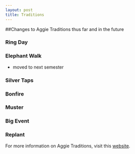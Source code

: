 ```yaml
---
layout: post
title: Traditions
---
```

##Changes to Aggie Traditions thus far and in the future
### Ring Day
### Elephant Walk
* moved to next semester
### Silver Taps
### Bonfire
### Muster
### Big Event
### Replant

For more information on Aggie Traditions, visit this [website](https://www.tamu.edu/traditions/). 
